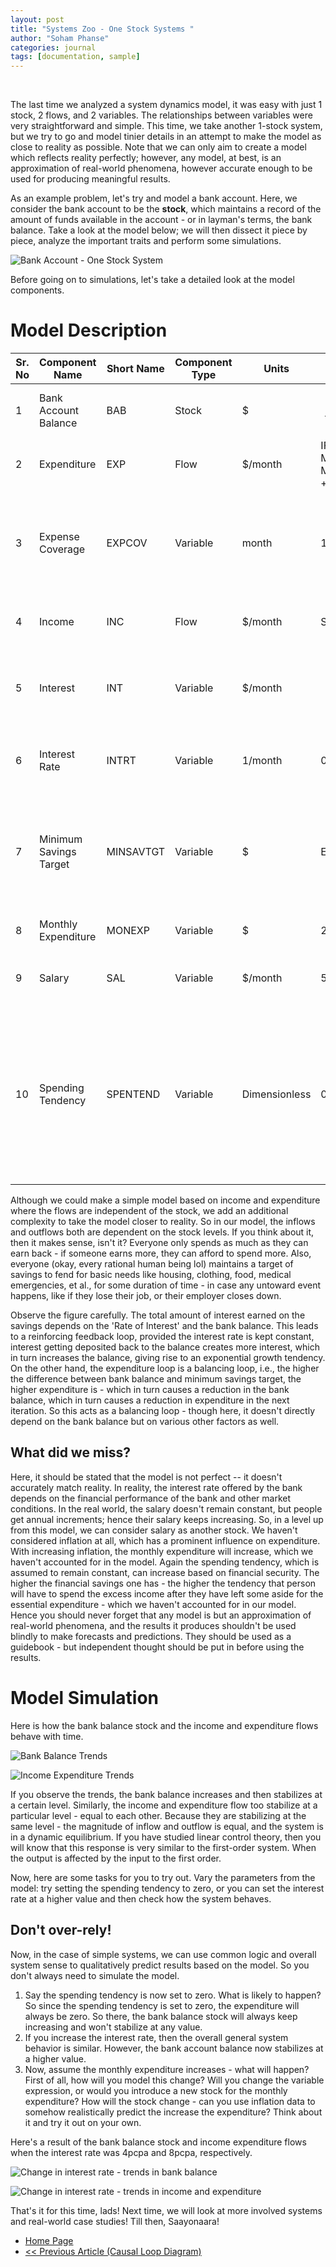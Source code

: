 ```yaml
---
layout: post
title: "Systems Zoo - One Stock Systems "
author: "Soham Phanse"
categories: journal
tags: [documentation, sample]
---
```


<script>
MathJax = {tex: {inlineMath: [['$', '$'], ['\\(', '\\)']]}, svg: {fontCache: 'global'}};
</script>
<script type="text/javascript" id="MathJax-script" async src="https://cdn.jsdelivr.net/npm/mathjax@3/es5/tex-svg.js">  </script>
<br>

The last time we analyzed a system dynamics model, it was easy with just 1 stock, 2 flows, and 2 variables. The relationships between variables were very straightforward and simple. This time, we take another 1-stock system, but we try to go and model tinier details in an attempt to make the model as close to reality as possible. Note that we can only aim to create a model which reflects reality perfectly; however, any model, at best, is an approximation of real-world phenomena, however accurate enough to be used for producing meaningful results. 

As an example problem, let's try and model a bank account. Here, we consider the bank account to be the **stock**, which maintains a record of the amount of funds available in the account - or in layman's terms, the bank balance. Take a look at the model below; we will then dissect it piece by piece, analyze the important traits and perform some simulations. 

![Bank Account - One Stock System](https://sohamphanseiitb.github.io/th-ink-in-systems/assets/img/bank_account_model.jpg)

Before going on to simulations, let's take a detailed look at the model components.

# Model Description

| Sr. No | Component Name | Short Name | Component Type | Units | Expression | Initial Value | Explanation |
| ------ | -------------- | ---------- | -------------- | ----- | ---------- | ------------- | ----------- | 
| 1 | Bank Account Balance | BAB | Stock | \$ | $$ \int(Income - Expenditure) $$ | 100 | Records the available account balance |
| 2 | Expenditure | EXP | Flow | \$/month | IF THEN ELSE ((BAB-MINSAVTGT)>0, (BAB-MINSAVTGT)XSPENTEND + MONEXP, MONEXP | NA | records monthly expenditure |
| 3 | Expense Coverage | EXPCOV | Variable | month | 12 | NA | Duration for which the current balance should suffice wrt to basic monthly expenditure|
| 4 | Income | INC | Flow | \$/month | SAL + INT | | Records monthly income from all sources |
| 5 | Interest | INT | Variable | \$/month | $$ \frac{BAB \times INTRT}{100} $$| | Registers principal interest gained from bank for savings|
| 6 | Interest Rate | INTRT | Variable | 1/month | 0.33 | | Rate of interest the bank offers for savings account |
| 7 | Minimum Savings Target | MINSAVTGT | Variable | $ | EXPCOV*MONEXP | | Minimum amount of bank balance to cover basic monthly expenditure for EXPCOV amount of duration|
| 8 | Monthly Expenditure | MONEXP | Variable | $ | 20 | | Registers monthly expenditure |
| 9 | Salary | SAL | Variable | $/month | 50 | | Registers amount of salary earned per month |
| 10 | Spending Tendency | SPENTEND | Variable | Dimensionless | 0.15 | | Records the spending tendency of the account owner - the higher the value, the higher the user's spending - this acts as a multiplier and hence is dimensionless |

Although we could make a simple model based on income and expenditure where the flows are independent of the stock, we add an additional complexity to take the model closer to reality. So in our model, the inflows and outflows both are dependent on the stock levels. If you think about it, then it makes sense, isn't it? Everyone only spends as much as they can earn back - if someone earns more, they can afford to spend more. Also, everyone (okay, every rational human being lol) maintains a target of savings to fend for basic needs like housing, clothing, food, medical emergencies, et al., for some duration of time - in case any untoward event happens, like if they lose their job, or their employer closes down. 

Observe the figure carefully. The total amount of interest earned on the savings depends on the 'Rate of Interest' and the bank balance. This leads to a reinforcing feedback loop, provided the interest rate is kept constant, interest getting deposited back to the balance creates more interest, which in turn increases the balance, giving rise to an exponential growth tendency. On the other hand, the expenditure loop is a balancing loop, i.e., the higher the difference between bank balance and minimum savings target, the higher expenditure is - which in turn causes a reduction in the bank balance, which in turn causes a reduction in expenditure in the next iteration. So this acts as a balancing loop - though here, it doesn't directly depend on the bank balance but on various other factors as well. 

## What did we miss?

Here, it should be stated that the model is not perfect -- it doesn't accurately match reality. In reality, the interest rate offered by the bank depends on the financial performance of the bank and other market conditions. In the real world, the salary doesn't remain constant, but people get annual increments; hence their salary keeps increasing. So, in a level up from this model, we can consider salary as another stock. We haven't considered inflation at all, which has a prominent influence on expenditure. With increasing inflation, the monthly expenditure will increase, which we haven't accounted for in the model. Again the spending tendency, which is assumed to remain constant, can increase based on financial security. The higher the financial savings one has - the higher the tendency that person will have to spend the excess income after they have left some aside for the essential expenditure - which we haven't accounted for in our model. Hence you should never forget that any model is but an approximation of real-world phenomena, and the results it produces shouldn't be used blindly to make forecasts and predictions. They should be used as a guidebook - but independent thought should be put in before using the results. 

# Model Simulation

Here is how the bank balance stock and the income and expenditure flows behave with time.

![Bank Balance Trends](https://sohamphanseiitb.github.io/th-ink-in-systems/assets/img/bank_acc_balance.png)

![Income Expenditure Trends](https://sohamphanseiitb.github.io/th-ink-in-systems/assets/img/income_expenditure.png)

If you observe the trends, the bank balance increases and then stabilizes at a certain level. Similarly, the income and expenditure flow too stabilize at a particular level - equal to each other. Because they are stabilizing at the same level - the magnitude of inflow and outflow is equal, and the system is in a dynamic equilibrium. If you have studied linear control theory, then you will know that this response is very similar to the first-order system. When the output is affected by the input to the first order. 

Now, here are some tasks for you to try out. Vary the parameters from the model: try setting the spending tendency to zero, or you can set the interest rate at a higher value and then check how the system behaves.

## Don't over-rely!

Now, in the case of simple systems, we can use common logic and overall system sense to qualitatively predict results based on the model. So you don't always need to simulate the model. 

1. Say the spending tendency is now set to zero. What is likely to happen? So since the spending tendency is set to zero, the expenditure will always be zero. So there, the bank balance stock will always keep increasing and won't stabilize at any value.
2. If you increase the interest rate, then the overall general system behavior is similar. However, the bank account balance now stabilizes at a higher value.
3. Now, assume the monthly expenditure increases - what will happen? First of all, how will you model this change? Will you change the variable expression, or would you introduce a new stock for the monthly expenditure? How will the stock change - can you use inflation data to somehow realistically predict the increase the expenditure? Think about it and try it out on your own.

Here's a result of the bank balance stock and income expenditure flows when the interest rate was 4pcpa and 8pcpa, respectively. 

![Change in interest rate - trends in bank balance](https://sohamphanseiitb.github.io/th-ink-in-systems/assets/img/change_in_interest_rate_bank_balance.png)

![Change in interest rate - trends in income and expenditure](https://sohamphanseiitb.github.io/th-ink-in-systems/assets/img/change_in_interest_rate_income_expenditure.png)

That's it for this time, lads! Next time, we will look at more involved systems and real-world case studies! Till then, Saayonaara!

<!-- Based on the figure, we can conclude that when the ROI (Rate of Interest) and ROE(Rate of Expenditure) are equal, the stock level will be maintained at a constant rate. We explore the stock level behavior when either the ROI or ROE is zero.  When we have a zero ROE and a finite ROI, we can see exponential growth in the stock levels; thus, we can conclude that in such an event, it is the reinforcing loop that regulates the behavior of the stock level and causes such exponential growth.  Whereas in the event of zero ROI but finite ROE, we can see that the decline is very slow as compared to the earlier case, hinting that there is a balancing loop regulating the behavior.  In the first case, more amount creates more interest, which results in more amount – inducing a coupling and eventually exponential nature.  In the second case, less amount means less expenditure which results in better retention of the available amount – displaying the balancing nature.

![Balancing and Reinforcing Feedback loops at play](https://sohamphanseiitb.github.io/Think-in-Systems/assets/system-dynamics/interest-model-2.png)

We have used the tools to simulate a system's response in different conditions. Here, being a single stock system, it was easy to calculate and get the results. Systems get complicated when there are multiple stocks, feedback, and external factors affecting stock levels and flows. -->

- [Home Page](https://sohamphanseiitb.github.io/th-ink-in-systems/about-the-author)
- [<< Previous Article (Causal Loop Diagram)](https://sohamphanseiitb.github.io/th-ink-in-systems/Causal-Loop-Diagrams)

